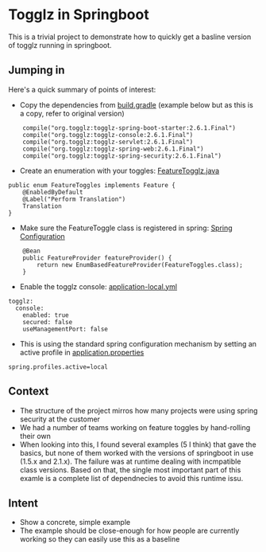# Togglz in Springboot

This is a trivial project to demonstrate how to quickly get a basline version of togglz running in springboot.

## Jumping in

Here's a quick summary of points of interest:
* Copy the dependencies from [build.gradle](https://github.com/schuchert/togglz_springboot/blob/master/build.gradle) (example below but as this is a copy, refer to original version)
```
    compile("org.togglz:togglz-spring-boot-starter:2.6.1.Final")
    compile("org.togglz:togglz-console:2.6.1.Final")
    compile("org.togglz:togglz-servlet:2.6.1.Final")
    compile("org.togglz:togglz-spring-web:2.6.1.Final")
    compile("org.togglz:togglz-spring-security:2.6.1.Final")
```

* Create an enumeration with your toggles: [FeatureTogglz.java](https://github.com/schuchert/togglz_springboot/blob/master/src/main/java/org/shoe/togglz/FeatureToggles.java)
```
public enum FeatureToggles implements Feature {
    @EnabledByDefault
    @Label("Perform Translation")
    Translation
}
```

* Make sure the FeatureToggle class is registered in spring:  [Spring Configuration](https://github.com/schuchert/togglz_springboot/blob/master/src/main/java/org/shoe/togglz/SystemConfiguration.java)
```
    @Bean
    public FeatureProvider featureProvider() {
        return new EnumBasedFeatureProvider(FeatureToggles.class);
    }
```

* Enable the togglz console: [application-local.yml](https://github.com/schuchert/togglz_springboot/blob/master/src/main/resources/application-local.yml)
```
togglz:
  console:
    enabled: true
    secured: false
    useManagementPort: false
```

* This is using the standard spring configuration mechanism by setting an active profile in [application.properties](https://github.com/schuchert/togglz_springboot/blob/master/src/main/resources/application.properties)
```
spring.profiles.active=local
```

## Context
* The structure of the project mirros how many projects were using spring security at the customer
* We had a number of teams working on feature toggles by hand-rolling their own
* When looking into this, I found several examples (5 I think) that gave the basics, but none of them worked with the versions of springboot in use (1.5.x and 2.1.x). The failure was at runtime dealing with incmpatible class versions. Based on that, the single most important part of this examle is a complete list of dependnecies to avoid this runtime issu.

## Intent
* Show a concrete, simple example
* The example should be close-enough for how people are currently working so they can easily use this as a baseline
